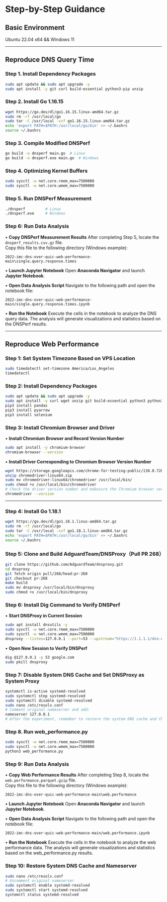 # Step-by-Step Guidance

## Basic Environment

Ubuntu 22.04 x64 && Windows 11

---

## Reproduce DNS Query Time

### Step 1. Install Dependency Packages

```bash
sudo apt update && sudo apt upgrade -y
sudo apt install -y git curl build-essential python3-pip unzip
```

### Step 2. Install Go 1.16.15

```bash
wget https://go.dev/dl/go1.16.15.linux-amd64.tar.gz
sudo rm -rf /usr/local/go
sudo tar -C /usr/local -xzf go1.16.15.linux-amd64.tar.gz
echo 'export PATH=$PATH:/usr/local/go/bin' >> ~/.bashrc
source ~/.bashrc
```

### Step 3. Compile Modified DNSPerf

```bash
go build -o dnsperf main.go  # Linux
go build -o dnsperf.exe main.go  # Windows
```

### Step 4. Optimizing Kernel Buffers

```bash
sudo sysctl -w net.core.rmem_max=7500000
sudo sysctl -w net.core.wmem_max=7500000
```

### Step 5. Run DNSPerf Measurement

```bash
./dnsperf         # Linux
./dnsperf.exe     # Windows
```

### Step 6: Run Data Analysis

• **Copy DNSPerf Measurement Results**
   After completing Step 5, locate the `dnsperf_results.csv.gz` file.  
   Copy this file to the following directory (Windows example):

   ```text
   2022-imc-dns-over-quic-web-performance-main\single.query.response.times
   ```

• **Launch Jupyter Notebook**
   Open **Anaconda Navigator** and launch **Jupyter Notebook**.

• **Open Data Analysis Script**
   Navigate to the following path and open the notebook file:

   ```text
   2022-imc-dns-over-quic-web-performance-main/single.query.response.times.ipynb
   ```

• **Run the Notebook**
   Execute the cells in the notebook to analyze the DNS query data.
   The analysis will generate visualizations and statistics based on the DNSPerf results.

---

## Reproduce Web Performance

### Step 1: Set System Timezone Based on VPS Location

```bash
sudo timedatectl set-timezone America/Los_Angeles
timedatectl
```

### Step 2: Install Dependency Packages

```bash
sudo apt update && sudo apt upgrade -y
sudo apt install -y curl wget unzip git build-essential python3 python3-pip
pip3 install pandas
pip3 install pyarrow
pip3 install selenium
```

### Step 3: Install Chromium Browser and Driver

• **Install Chromium Browser and Record Version Number**

```bash
sudo apt install -y chromium-browser
chromium-browser --version
```

• **Install Driver Corresponding to Chromium Browser Version Number**

```bash
wget https://storage.googleapis.com/chrome-for-testing-public/138.0.7204.157/linux64/chromedriver-linux64.zip
unzip chromedriver-linux64.zip
sudo mv chromedriver-linux64/chromedriver /usr/local/bin/
sudo chmod +x /usr/local/bin/chromedriver
# Check the driver version number and makesure the Chromium browser version number must be the same
chromedriver --version
```

---

### Step 4: Install Go 1.18.1

```bash
wget https://go.dev/dl/go1.18.1.linux-amd64.tar.gz
sudo rm -rf /usr/local/go
sudo tar -C /usr/local -xzf go1.18.1.linux-amd64.tar.gz
echo 'export PATH=$PATH:/usr/local/go/bin' >> ~/.bashrc
source ~/.bashrc
```

### Step 5: Clone and Build AdguardTeam/DNSProxy（Pull PR 268）

```bash
git clone https://github.com/AdguardTeam/dnsproxy.git
cd dnsproxy
git fetch origin pull/268/head:pr-268
git checkout pr-268
make build
sudo mv dnsproxy /usr/local/bin/dnsproxy
sudo chmod +x /usr/local/bin/dnsproxy
```

### Step 6: Install Dig Command to Verify DNSPerf

• **Start DNSProxy in Current Session**

```bash
sudo apt install dnsutils -y
sudo sysctl -w net.core.rmem_max=7500000
sudo sysctl -w net.core.wmem_max=7500000
dnsproxy --listen=127.0.0.1 --port=53 --upstream="https://1.1.1.1/dns-query"
```

• **Open New Session to Verify DNSPerf**

```bash
dig @127.0.0.1 -p 53 google.com
sudo pkill dnsproxy
```

### Step 7: Disable System DNS Cache and Set DNSProxy as System Proxy

```bash
systemctl is-active systemd-resolved
sudo systemctl stop systemd-resolved
sudo systemctl disable systemd-resolved
sudo nano /etc/resolv.conf
# Comment original nameserver and add:
nameserver 127.0.0.1
# After the experiment, remember to restore the system DNS cache and the nameserver in /etc/resolv.conf
```

### Step 8. Run web_performance.py

```bash
sudo sysctl -w net.core.rmem_max=7500000
sudo sysctl -w net.core.wmem_max=7500000
python3 web_performance.py
```

### Step 9: Run Data Analysis

• **Copy Web Performance Results**
   After completing Step 8, locate the `web.performance.parquet.gzip` file.  
   Copy this file to the following directory (Windows example):

   ```text
   2022-imc-dns-over-quic-web-performance-main\web.performance
   ```

• **Launch Jupyter Notebook**
   Open **Anaconda Navigator** and launch **Jupyter Notebook**.

• **Open Data Analysis Script**
   Navigate to the following path and open the notebook file:

   ```text
   2022-imc-dns-over-quic-web-performance-main/web.performance.ipynb
   ```

• **Run the Notebook**
   Execute the cells in the notebook to analyze the web performance data.
   The analysis will generate visualizations and statistics based on the web_performance.py results.

### Step 10: Restore System DNS Cache and Nameserver

```bash
sudo nano /etc/resolv.conf
# Uncomment original nameserver
sudo systemctl enable systemd-resolved
sudo systemctl start systemd-resolved
systemctl status systemd-resolved
```
